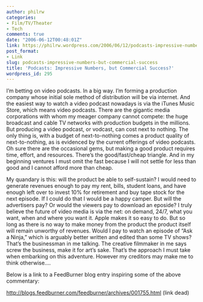 ```yaml
---
author: philrw
categories:
- Film/TV/Theater
- Tech
comments: true
date: "2006-06-12T00:48:01Z"
link: https://philrw.wordpress.com/2006/06/12/podcasts-impressive-numbers-but-commercial-success/
post_format:
- Link
slug: podcasts-impressive-numbers-but-commercial-success
title: 'Podcasts: Impressive Numbers, but Commercial Success?'
wordpress_id: 295
---
```


I’m betting on video podcasts. In a big way. I’m forming a production company whose initial sole method of distribution will be via internet. And the easiest way to watch a video podcast nowadays is via the iTunes Music Store, which means video podcasts. There are the gigantic media corporations with whom my meager company cannot compete: the huge broadcast and cable TV networks with production budgets in the millions. But producing a video podcast, or vodcast, can cost next to nothing. The only thing is, with a budget of next-to-nothing comes a product quality of next-to-nothing, as is evidenced by the current offerings of
video podcasts. Oh sure there are the occasional gems, but making a good product requires time, effort, and resources. There’s the good/fast/cheap triangle. And in my beginning ventures I must omit the fast because I will not settle for less than good and I cannot afford more than cheap.

My quandary is this: will the product be able to self-sustain? I would need to generate revenues enough to pay my rent, bills, student loans, and have enough left over to invest 10% for retirement and buy tape stock for the next episode. If I could do that I would be a happy camper. But will the advertisers pay? Or would the viewers pay to download an eposide? I truly believe the future of video media is via the net: on demand, 24/7, what you want, when and where you want it. Apple makes it so easy to do. But so long as there is no way to make money from the product the product itself will remain unworthy of revenues. Would I pay to watch an episode of “Ask a Ninja,” which is arguably better written and edited than some TV shows? That’s the businessman in me talking. The creative filmmaker in me says screw the business, make it for art’s sake. That’s the approach I must take when embarking on this adventure. However my creditors may make me to think otherwise....

Below is a link to a FeedBurner blog entry inspiring some of the above commentary:

http://blogs.feedburner.com/feedburner/archives/001755.html (link dead)
